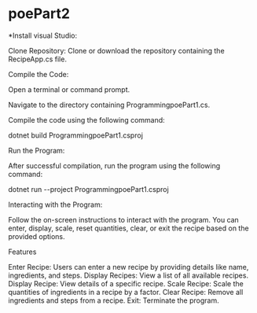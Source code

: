 # poePart2
*Install visual Studio:

Clone Repository: Clone or download the repository containing the RecipeApp.cs file.

Compile the Code:

Open a terminal or command prompt.

Navigate to the directory containing ProgrammingpoePart1.cs.

Compile the code using the following command:

dotnet build ProgrammingpoePart1.csproj

Run the Program:

After successful compilation, run the program using the following command:

dotnet run --project ProgrammingpoePart1.csproj

Interacting with the Program:

Follow the on-screen instructions to interact with the program.
You can enter, display, scale, reset quantities, clear, or exit the recipe based on the provided options.


Features

Enter Recipe: Users can enter a new recipe by providing details like name, ingredients, and steps.
Display Recipes: View a list of all available recipes.
Display Recipe: View details of a specific recipe.
Scale Recipe: Scale the quantities of ingredients in a recipe by a factor.
Clear Recipe: Remove all ingredients and steps from a recipe.
Exit: Terminate the program.


